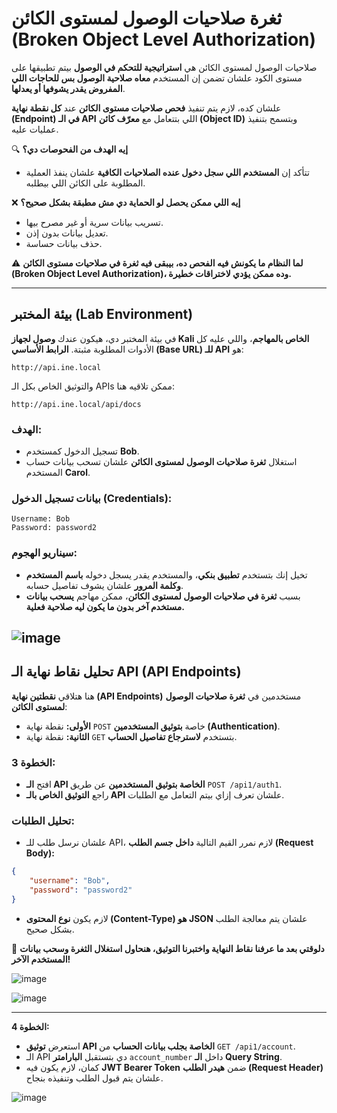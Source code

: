   
# **ثغرة صلاحيات الوصول لمستوى الكائن (Broken Object Level Authorization)**

صلاحيات الوصول لمستوى الكائن هي **استراتيجية للتحكم في الوصول** بيتم تطبيقها على مستوى الكود علشان تضمن إن المستخدم **معاه صلاحية الوصول بس للحاجات اللي المفروض يقدر يشوفها أو يعدلها**.

علشان كده، لازم يتم تنفيذ **فحص صلاحيات مستوى الكائن** عند **كل نقطة نهاية (Endpoint) في الـ API** اللي بتتعامل مع **معرّف كائن (Object ID)** وبتسمح بتنفيذ عمليات عليه.

🔍 **إيه الهدف من الفحوصات دي؟**
- تتأكد إن **المستخدم اللي سجل دخول عنده الصلاحيات الكافية** علشان ينفذ العملية المطلوبة على الكائن اللي بيطلبه.

❌ **إيه اللي ممكن يحصل لو الحماية دي مش مطبقة بشكل صحيح؟**
- تسريب بيانات سرية أو غير مصرح بيها.
- تعديل بيانات بدون إذن.
- حذف بيانات حساسة.

⚠️ **لما النظام ما يكونش فيه الفحص ده، بيبقى فيه ثغرة في صلاحيات مستوى الكائن (Broken Object Level Authorization)، وده ممكن يؤدي لاختراقات خطيرة.**

---

## **بيئة المختبر (Lab Environment)**

في بيئة المختبر دي، هيكون عندك **وصول لجهاز Kali الخاص بالمهاجم**، واللي عليه كل الأدوات المطلوبة مثبتة. **الرابط الأساسي (Base URL) للـ API** هو:
```
http://api.ine.local
```
والتوثيق الخاص بكل الـ APIs ممكن تلاقيه هنا:
```
http://api.ine.local/api/docs
```

### **الهدف:**
- تسجيل الدخول كمستخدم **Bob**.
- استغلال **ثغرة صلاحيات الوصول لمستوى الكائن** علشان تسحب بيانات حساب المستخدم **Carol**.

### **بيانات تسجيل الدخول (Credentials):**
```
Username: Bob
Password: password2
```

### **سيناريو الهجوم:**
- تخيل إنك بتستخدم **تطبيق بنكي**، والمستخدم يقدر يسجل دخوله **باسم المستخدم وكلمة المرور** علشان يشوف تفاصيل حسابه.
- بسبب **ثغرة في صلاحيات الوصول لمستوى الكائن**، ممكن مهاجم **يسحب بيانات مستخدم آخر بدون ما يكون ليه صلاحية فعلية.**


![image](https://github.com/user-attachments/assets/ac41a6dd-ceef-45d4-8472-edd9ca21cc9b)
---
## **تحليل نقاط نهاية الـ API (API Endpoints)**

هنا هتلاقي **نقطتين نهاية (API Endpoints)** مستخدمين في **ثغرة صلاحيات الوصول لمستوى الكائن**:
- **الأولى:** نقطة نهاية `POST` خاصة **بتوثيق المستخدمين (Authentication)**.
- **الثانية:** نقطة نهاية `GET` بتستخدم **لاسترجاع تفاصيل الحساب**.

### **الخطوة 3:**
- افتح **الـ API الخاصة بتوثيق المستخدمين** عن طريق `POST /api1/auth1`.
- راجع **التوثيق الخاص بالـ API** علشان تعرف إزاي بيتم التعامل مع الطلبات.

### **تحليل الطلبات:**
- علشان نرسل طلب للـ API، لازم نمرر القيم التالية **داخل جسم الطلب (Request Body):**

```json
{
    "username": "Bob",
    "password": "password2"
}
```
- لازم يكون **نوع المحتوى (Content-Type) هو JSON** علشان يتم معالجة الطلب بشكل صحيح.

🚀 **دلوقتي بعد ما عرفنا نقاط النهاية واختبرنا التوثيق، هنحاول استغلال الثغرة وسحب بيانات المستخدم الآخر!**

![image](https://github.com/user-attachments/assets/35298cf5-016d-4d73-a2db-40972914125c)

![image](https://github.com/user-attachments/assets/ce5d3900-1876-41c9-af3f-66474b2c6b55)

---
**الخطوة 4:**
- استعرض **توثيق API الخاصة بجلب بيانات الحساب** من `GET /api1/account`.
- الـ API دي بتستقبل **البارامتر** `account_number` داخل **الـ Query String**.
- كمان، لازم يكون فيه **JWT Bearer Token** ضمن **هيدر الطلب (Request Header)** علشان يتم قبول الطلب وتنفيذه بنجاح.


![image](https://github.com/user-attachments/assets/d16cb834-3a8a-483c-a942-89c9a17fad1b)


